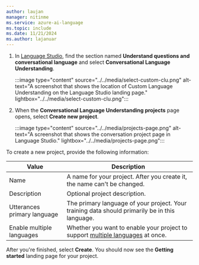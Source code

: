 ```yaml
---
author: laujan
manager: nitinme
ms.service: azure-ai-language
ms.topic: include
ms.date: 11/21/2024
ms.author: lajanuar
---
```


1. In [Language Studio](https://aka.ms/languageStudio), find the section named **Understand questions and conversational language** and select **Conversational Language Understanding**.

    :::image type="content" source="../../media/select-custom-clu.png" alt-text="A screenshot that shows the location of Custom Language Understanding on the Language Studio landing page." lightbox="../../media/select-custom-clu.png":::

1. When the **Conversational Language Understanding projects** page opens, select **Create new project**.

    :::image type="content" source="../../media/projects-page.png" alt-text="A screenshot that shows the conversation project page in Language Studio." lightbox="../../media/projects-page.png":::

To create a new project, provide the following information:

|Value  | Description  |
|---------|---------|
|Name     | A name for your project. After you create it, the name can't be changed.  |
|Description    | Optional project description.        |
|Utterances primary language     | The primary language of your project. Your training data should primarily be in this language.        |
|Enable multiple languages    |  Whether you want to enable your project to support [multiple languages](../../language-support.md#multi-lingual-option) at once.       |

After you're finished, select **Create**. You should now see the **Getting started** landing page for your project.